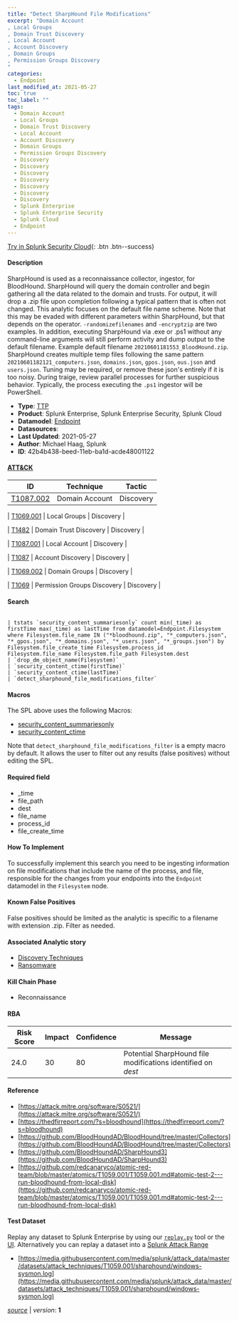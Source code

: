 ```yaml
---
title: "Detect SharpHound File Modifications"
excerpt: "Domain Account
, Local Groups
, Domain Trust Discovery
, Local Account
, Account Discovery
, Domain Groups
, Permission Groups Discovery
"
categories:
  - Endpoint
last_modified_at: 2021-05-27
toc: true
toc_label: ""
tags:
  - Domain Account
  - Local Groups
  - Domain Trust Discovery
  - Local Account
  - Account Discovery
  - Domain Groups
  - Permission Groups Discovery
  - Discovery
  - Discovery
  - Discovery
  - Discovery
  - Discovery
  - Discovery
  - Discovery
  - Splunk Enterprise
  - Splunk Enterprise Security
  - Splunk Cloud
  - Endpoint
---
```




[Try in Splunk Security Cloud](https://www.splunk.com/en_us/cyber-security.html){: .btn .btn--success}

#### Description

SharpHound is used as a reconnaissance collector, ingestor, for BloodHound. SharpHound will query the domain controller and begin gathering all the data related to the domain and trusts. For output, it will drop a .zip file upon completion following a typical pattern that is often not changed. This analytic focuses on the default file name scheme. Note that this may be evaded with different parameters within SharpHound, but that depends on the operator. `-randomizefilenames` and `-encryptzip` are two examples. In addition, executing SharpHound via .exe or .ps1 without any command-line arguments will still perform activity and dump output to the default filename. Example default filename `20210601181553_BloodHound.zip`. SharpHound creates multiple temp files following the same pattern `20210601182121_computers.json`, `domains.json`, `gpos.json`, `ous.json` and `users.json`. Tuning may be required, or remove these json's entirely if it is too noisy. During traige, review parallel processes for further suspicious behavior. Typically, the process executing the `.ps1` ingestor will be PowerShell.

- **Type**: [TTP](https://github.com/splunk/security_content/wiki/object-Analytic-Types)
- **Product**: Splunk Enterprise, Splunk Enterprise Security, Splunk Cloud
- **Datamodel**: [Endpoint](https://docs.splunk.com/Documentation/CIM/latest/User/Endpoint)
- **Datasources**: 
- **Last Updated**: 2021-05-27
- **Author**: Michael Haag, Splunk
- **ID**: 42b4b438-beed-11eb-ba1d-acde48001122


#### [ATT&CK](https://attack.mitre.org/)

| ID             | Technique        |  Tactic             |
| -------------- | ---------------- |-------------------- |
| [T1087.002](https://attack.mitre.org/techniques/T1087/002/) | Domain Account | Discovery |

| [T1069.001](https://attack.mitre.org/techniques/T1069/001/) | Local Groups | Discovery |

| [T1482](https://attack.mitre.org/techniques/T1482/) | Domain Trust Discovery | Discovery |

| [T1087.001](https://attack.mitre.org/techniques/T1087/001/) | Local Account | Discovery |

| [T1087](https://attack.mitre.org/techniques/T1087/) | Account Discovery | Discovery |

| [T1069.002](https://attack.mitre.org/techniques/T1069/002/) | Domain Groups | Discovery |

| [T1069](https://attack.mitre.org/techniques/T1069/) | Permission Groups Discovery | Discovery |

#### Search

```

| tstats `security_content_summariesonly` count min(_time) as firstTime max(_time) as lastTime from datamodel=Endpoint.Filesystem where Filesystem.file_name IN ("*bloodhound.zip", "*_computers.json", "*_gpos.json", "*_domains.json", "*_users.json", "*_groups.json") by Filesystem.file_create_time Filesystem.process_id  Filesystem.file_name Filesystem.file_path Filesystem.dest 
| `drop_dm_object_name(Filesystem)` 
| `security_content_ctime(firstTime)` 
| `security_content_ctime(lastTime)` 
| `detect_sharphound_file_modifications_filter`
```

#### Macros
The SPL above uses the following Macros:
* [security_content_summariesonly](https://github.com/splunk/security_content/blob/develop/macros/security_content_summariesonly.yml)
* [security_content_ctime](https://github.com/splunk/security_content/blob/develop/macros/security_content_ctime.yml)

Note that `detect_sharphound_file_modifications_filter` is a empty macro by default. It allows the user to filter out any results (false positives) without editing the SPL.

#### Required field
* _time
* file_path
* dest
* file_name
* process_id
* file_create_time


#### How To Implement
To successfully implement this search you need to be ingesting information on file modifications that include the name of the process, and file, responsible for the changes from your endpoints into the `Endpoint` datamodel in the `Filesystem` node.

#### Known False Positives
False positives should be limited as the analytic is specific to a filename with extension .zip. Filter as needed.

#### Associated Analytic story
* [Discovery Techniques](/stories/discovery_techniques)
* [Ransomware](/stories/ransomware)


#### Kill Chain Phase
* Reconnaissance



#### RBA

| Risk Score  | Impact      | Confidence   | Message      |
| ----------- | ----------- |--------------|--------------|
| 24.0 | 30 | 80 | Potential SharpHound file modifications identified on $dest$ |




#### Reference

* [https://attack.mitre.org/software/S0521/](https://attack.mitre.org/software/S0521/)
* [https://thedfirreport.com/?s=bloodhound](https://thedfirreport.com/?s=bloodhound)
* [https://github.com/BloodHoundAD/BloodHound/tree/master/Collectors](https://github.com/BloodHoundAD/BloodHound/tree/master/Collectors)
* [https://github.com/BloodHoundAD/SharpHound3](https://github.com/BloodHoundAD/SharpHound3)
* [https://github.com/redcanaryco/atomic-red-team/blob/master/atomics/T1059.001/T1059.001.md#atomic-test-2---run-bloodhound-from-local-disk](https://github.com/redcanaryco/atomic-red-team/blob/master/atomics/T1059.001/T1059.001.md#atomic-test-2---run-bloodhound-from-local-disk)



#### Test Dataset
Replay any dataset to Splunk Enterprise by using our [`replay.py`](https://github.com/splunk/attack_data#using-replaypy) tool or the [UI](https://github.com/splunk/attack_data#using-ui).
Alternatively you can replay a dataset into a [Splunk Attack Range](https://github.com/splunk/attack_range#replay-dumps-into-attack-range-splunk-server)


* [https://media.githubusercontent.com/media/splunk/attack_data/master/datasets/attack_techniques/T1059.001/sharphound/windows-sysmon.log](https://media.githubusercontent.com/media/splunk/attack_data/master/datasets/attack_techniques/T1059.001/sharphound/windows-sysmon.log)



[*source*](https://github.com/splunk/security_content/tree/develop/detections/endpoint/detect_sharphound_file_modifications.yml) \| *version*: **1**